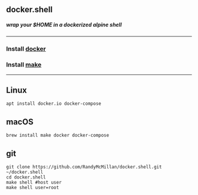 ## docker.shell

##### wrap your $HOME in a dockerized alpine shell

---

### Install [docker](https://docs.docker.com/get-docker/)
### Install [make](https://www.gnu.org/software/make/)

---

## Linux

```shell
apt install docker.io docker-compose
```
## macOS
```shell
brew install make docker docker-compose
```

## git

```shell
git clone https://github.com/RandyMcMillan/docker.shell.git ~/docker.shell
cd docker.shell
make shell #host user
make shell user=root
```
